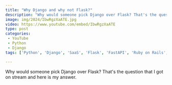 ```yaml
---
title: "Why Django and why not Flask?"
description: "Why would someone pick Django over Flask? That's the question that I got on stream and here is my answer."
image: img/2024/IbwRgzXaATE.jpg
video: https://www.youtube.com/embed/IbwRgzXaATE
type: post
categories:
 - YouTube
 - Python
 - Django
tags: ['Python', 'Django', 'SaaS', 'Flask', 'FastAPI', 'Ruby on Rails', 'Laravel']

---
```


Why would someone pick Django over Flask? That's the question that I got on stream and here is my answer.
